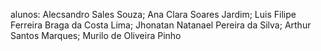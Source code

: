alunos: 
Alecsandro Sales Souza;
Ana Clara Soares Jardim;
Luis Filipe Ferreira Braga da Costa Lima;
Jhonatan Natanael Pereira da Silva;
Arthur Santos Marques;
Murilo de Oliveira Pinho 
